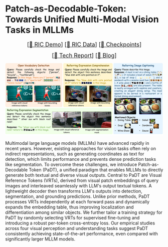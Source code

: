 # Patch-as-Decodable-Token: Towards Unified Multi-Modal Vision Tasks in MLLMs

<font size=4><div align='center' > [[🤗 RIC Demo](https://huggingface.co)] [[🤗 RIC Data](https://huggingface.co)] [[🤗 Checkpoints](https://huggingface.co/collections/)] </div></font>

<font size=4><div align='center'>[[📄 Tech Report](https://arxiv.org)] [[📝 Blog]()]</div></font>

<div align="center">
<img src="./assets/TaskIntroduction.webp" width="900"/>
</div>


Multimodal large language models (MLLMs) have advanced rapidly in recent years. However, existing approaches for vision tasks often rely on indirect representations, such as generating coordinates as text for detection, which limits performance and prevents dense prediction tasks like segmentation. To overcome these challenges, we introduce Patch-as-Decodable Token (PaDT), a unified paradigm that enables MLLMs to directly generate both textual and diverse visual outputs. Central to PaDT are Visual Reference Tokens (VRTs), derived from visual patch embeddings of query images and interleaved seamlessly with LLM's output textual tokens. A lightweight decoder then transforms LLM's outputs into detection, segmentation, and grounding predictions. Unlike prior methods, PaDT processes VRTs independently at each forward pass and dynamically expands the embedding table, thus improving localization and differentiation among similar objects. We further tailor a training strategy for PaDT by randomly selecting VRTs for supervised fine-tuning and introducing a robust per-token cross-entropy loss. Our empirical studies across four visual perception and understanding tasks suggest PaDT consistently achieving state-of-the-art performance, even compared with significantly larger MLLM models. 

